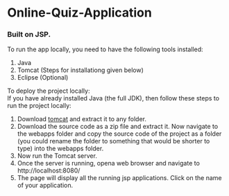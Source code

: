 # Online-Quiz-Application
### Built on JSP.

To run the app locally, you need to have the following tools installed:  
1) Java  
2) Tomcat (Steps for installationg given below)  
3) Eclipse (Optional)  

To deploy the project locally:  
If you have already installed Java (the full JDK), then follow these steps to run the project locally:  
1) Download [tomcat](http://tomcat.apache.org/index.html) and extract it to any folder.    
2) Download the source code as a zip file and extract it. Now navigate to the webapps folder and copy the source code of the project as a folder (you could rename the folder to something that would be shorter to type) into the webapps folder.  
3) Now run the Tomcat server.  
4) Once the server is running, opena  web browser and navigate to http://localhost:8080/
5) The page will display all the running jsp applications. Click on the name of your application.  



